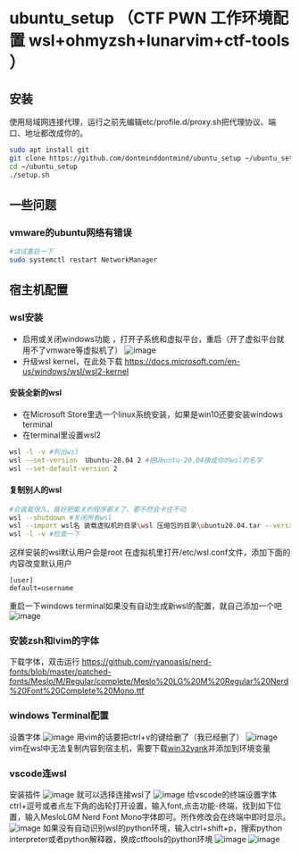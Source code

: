 # ubuntu_setup （CTF PWN 工作环境配置 wsl+ohmyzsh+lunarvim+ctf-tools ）

## 安装
使用局域网连接代理，运行之前先编辑etc/profile.d/proxy.sh把代理协议、端口、地址都改成你的。
```bash
sudo apt install git
git clone https://github.com/dontminddontmind/ubuntu_setup ~/ubuntu_setup
cd ~/ubuntu_setup
./setup.sh
```

## 一些问题
### vmware的ubuntu网络有错误
```bash
#试试重启一下
sudo systemctl restart NetworkManager
```

## 宿主机配置
### wsl安装
* 启用或关闭windows功能 ，打开子系统和虚拟平台，重启（开了虚拟平台就用不了vmware等虚拟机了）
![image](https://user-images.githubusercontent.com/39674475/190902178-a5cf4246-1aa2-4914-a391-666b75299e84.png)
* 升级wsl kernel，在此处下载 https://docs.microsoft.com/en-us/windows/wsl/wsl2-kernel
#### 安装全新的wsl
* 在Microsoft Store里选一个linux系统安装，如果是win10还要安装windows terminal
* 在terminal里设置wsl2
```bash
wsl -l -v #列出wsl
wsl --set-version  Ubuntu-20.04 2 #把Ubuntu-20.04换成你的wsl的名字
wsl --set-default-version 2
```
#### 复制别人的wsl
```bash
#会装载很久，最好把能关的程序都关了，要不然会卡住不动
wsl --shutdown #关闭所有wsl
wsl --import wsl名 装载虚拟机的目录\wsl 压缩包的目录\ubuntu20.04.tar --version 2
wsl -l -v #检查一下
```
这样安装的wsl默认用户会是root
在虚拟机里打开/etc/wsl.conf文件，添加下面的内容改变默认用户
```
[user]
default=username
```
重启一下windows terminal如果没有自动生成新wsl的配置，就自己添加一个吧
![image](https://user-images.githubusercontent.com/39674475/190948233-c0a4675f-584d-48a1-bd90-05edb58ff869.png)

### 安装zsh和lvim的字体
下载字体，双击运行
https://github.com/ryanoasis/nerd-fonts/blob/master/patched-fonts/Meslo/M/Regular/complete/Meslo%20LG%20M%20Regular%20Nerd%20Font%20Complete%20Mono.ttf
### windows Terminal配置
设置字体
![image](https://user-images.githubusercontent.com/39674475/190944643-ab3b446f-5bb1-4c20-86ea-56fba6fc3689.png)
用vim的话要把ctrl+v的键给删了（我已经删了）
![image](https://user-images.githubusercontent.com/39674475/190947642-8b20523e-6bf1-448d-86dd-05a6c99ef0b6.png)
vim在wsl中无法复制内容到宿主机，需要下载[win32yank](https://github.com/equalsraf/win32yank/releases/tag/v0.0.4)并添加到环境变量

### vscode连wsl
安装插件
![image](https://user-images.githubusercontent.com/39674475/190944140-032d166b-77d6-4364-b5f3-50dd82ac85ac.png)
就可以选择连接wsl了
![image](https://user-images.githubusercontent.com/39674475/190944195-73ab81b7-61d3-4673-94a8-53c87335250d.png)
给vscode的终端设置字体
ctrl+逗号或者点左下角的齿轮打开设置，输入font,点击功能-终端，找到如下位置，输入MesloLGM Nerd Font Mono字体即可。所作修改会在终端中即时显示。
![image](https://user-images.githubusercontent.com/39674475/190944726-860f8536-f8bf-4d4c-a374-372d209209cb.png)
如果没有自动识别wsl的python环境，输入ctrl+shift+p，搜索python interpreter或者python解释器，换成ctftools的python环境
![image](https://user-images.githubusercontent.com/39674475/190947490-8b37f1fc-dac8-427d-839f-4f71ffe8370c.png)
![image](https://user-images.githubusercontent.com/39674475/190947511-bd9321ac-387e-4362-ac34-c750cf173695.png)



